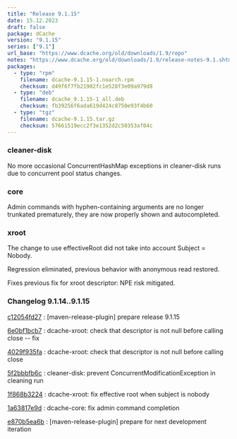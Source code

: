 ```yaml
---
title: "Release 9.1.15"
date: 15.12.2023
draft: false
package: dCache
version: "9.1.15"
series: ["9.1"]
url_base: "https://www.dcache.org/old/downloads/1.9/repo"
notes: "https://www.dcache.org/old/downloads/1.9/release-notes-9.1.shtml"
packages:
  - type: "rpm"
    filename: dcache-9.1.15-1.noarch.rpm
    checksum: d49f6f7fb21902fc1e528f3e09a979d8
  - type: "deb"
    filename: dcache_9.1.15-1_all.deb
    checksum: fb39256f6ada619d424c8750e93f4b60
  - type: "tgz"
    filename: dcache-9.1.15.tar.gz
    checksum: 57661519ecc2f3e1352d2c50353af04c
---
```


### cleaner-disk

No more occasional ConcurrentHashMap exceptions in cleaner-disk
runs due to concurrent pool status changes.

### core

Admin commands with hyphen-containing arguments are no longer trunkated
prematurely, they are now properly shown and autocompleted.

### xroot

The change to use effectiveRoot did not take into account Subject = Nobody.

Regression eliminated, previous behavior with anonymous read restored.

Fixes previous fix for xroot descriptor: NPE risk mitigated.


### Changelog 9.1.14..9.1.15

<!-- git log 9.1.14..9.1.15 -no-merges -format='[%h](https://github.com/dcache/dcache/commit/%H)%n:   %s%n' -->

[c12054fd27](https://github.com/dcache/dcache/commit/c12054fd27b80c743e32b1cd8b8f472dd1081593)
:   [maven-release-plugin] prepare release 9.1.15

[6e0bf1bcb7](https://github.com/dcache/dcache/commit/6e0bf1bcb7c19804a8b507df68e70aeba248dc97)
:   dcache-xroot:  check that descriptor is not null before calling close -- fix

[4029f935fa](https://github.com/dcache/dcache/commit/4029f935faf1bb827fe470c1eab5fb09c42a90cd)
:   dcache-xroot:  check that descriptor is not null before calling close

[5f2bbbfb6c](https://github.com/dcache/dcache/commit/5f2bbbfb6c62e49d20b096f7ce669e567dc0a29f)
:   cleaner-disk: prevent ConcurrentModificationException in cleaning run

[1f868b3224](https://github.com/dcache/dcache/commit/1f868b3224be5ddc35da66286cbe0c2dc1402466)
:   dcache-xroot:  fix effective root when subject is nobody

[1a63817e9d](https://github.com/dcache/dcache/commit/1a63817e9d7d1dfa29e339f67ea6c935d7ca5f1a)
:   dcache-core: fix admin command completion

[e870b5ea6b](https://github.com/dcache/dcache/commit/e870b5ea6b45fc8b2d84b692a88a7c5103458e58)
:   [maven-release-plugin] prepare for next development iteration


